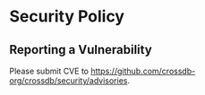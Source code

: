 # Security Policy

## Reporting a Vulnerability

Please submit CVE to https://github.com/crossdb-org/crossdb/security/advisories.
